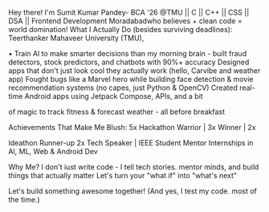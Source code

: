 Hey there! I'm Sumit Kumar Pandey- BCA '26 @TMU || C || C++ || CSS || DSA || Frontend Development
Moradabadwho believes + clean code = world domination!
What I Actually Do (besides surviving deadlines):
Teerthanker Mahaveer University (TMU), 

• Train Al to make smarter decisions than my morning brain - built fraud detectors, stock predictors, and chatbots with 90%+ accuracy Designed apps that don't just look cool they actually work (hello, Carvibe and weather app) Fought bugs like a Marvel hero while building face detection & movie recommendation systems (no capes, just Python & OpenCV) Created real-time Android apps using Jetpack Compose, APIs, and a bit

of magic to track fitness & forecast weather - all before breakfast

Achievements That Make Me Blush: 5x Hackathon Warrior | 3x Winner | 2x

Ideathon Runner-up 2x Tech Speaker | IEEE Student Mentor Internships in Al, ML, Web & Android Dev

Why Me? I don't iust write code - I tell tech stories. mentor minds, and build things that actually matter Let's turn your "what if" into "what's next"

Let's build something awesome together! (And yes, I test my code. most of the time.)

